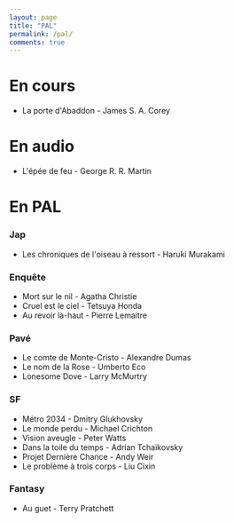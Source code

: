 ```yaml
---
layout: page
title: "PAL"
permalink: /pal/
comments: true
---
```


# En cours 

- La porte d'Abaddon - James S. A. Corey

# En audio

- L'épée de feu - George R. R. Martin


# En PAL

### Jap

- Les chroniques de l'oiseau à ressort - Haruki Murakami


### Enquête

- Mort sur le nil - Agatha Christie
- Cruel est le ciel - Tetsuya Honda
- Au revoir là-haut - Pierre Lemaitre

### Pavé

- Le comte de Monte-Cristo - Alexandre Dumas
- Le nom de la Rose - Umberto Eco
- Lonesome Dove - Larry McMurtry


### SF

- Métro 2034 - Dmitry Glukhovsky
- Le monde perdu - Michael Crichton
- Vision aveugle - Peter Watts
- Dans la toile du temps - Adrian Tchaikovsky
- Projet Dernière Chance - Andy Weir 
- Le problème à trois corps - Liu Cixin

### Fantasy

- Au guet - Terry Pratchett 


